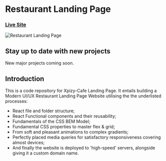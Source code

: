 # Restaurant Landing Page
### [Live Site](https://xpizy-cafe.ga/)

![Restaurant Landing Page](https://i.ibb.co/rtDtFwq/xpizy-cafe.png)

## Stay up to date with new projects
New major projects coming soon.

## Introduction
This is a code repository for Xpizy-Cafe Landing Page. It entails building a Modern UI/UX Restaurant Landing Page Website utilising the the underlisted processes:

- React file and folder structure;
- React Functional components and their reusability;
- Fundamentals of the CSS BEM Model;
- Fundamental CSS properties to master flex & grid;
- From soft and pleasant animations to complex gradients;
- Perfectly placed media queries for satisfactory responsiveness covering almost devices;
- And finally the website is deployed to 'high-speed' servers, alongside giving it a custom domain name.

